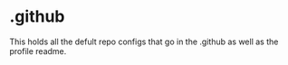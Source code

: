 # .github
 This holds all the defult repo configs that go in the .github as well as the profile readme.
